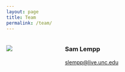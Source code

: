 ```yaml
---
layout: page
title: Team
permalink: /team/
---
```

<div style="width: 100%; display: table;">
  <div style="display: table-row;height: 50px;">
    <div style="width:30%; display:table-cell;">
      <img src="{{ site.baseurl }}/images/sam_lempp.jpg">
    </div>
    <div style="width:70%;display:table-cell;padding-left:5px">
      <h3>
        Sam Lempp
      </h3>
      <a href = "mailto: slempp@live.unc.edu">slempp@live.unc.edu</a>
    </div>
  </div>
</div>
